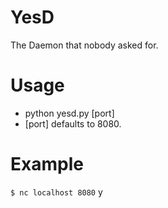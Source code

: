 # YesD
The Daemon that nobody asked for.

# Usage
* python yesd.py [port]
* [port] defaults to 8080.

# Example
`$ nc localhost 8080`
y
